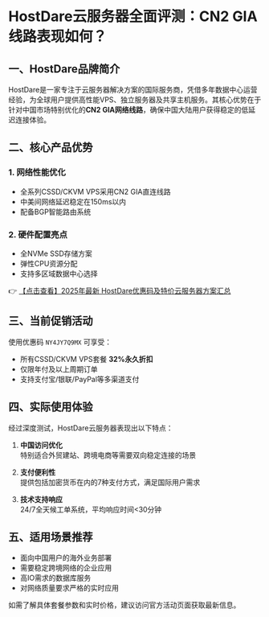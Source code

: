 # HostDare云服务器全面评测：CN2 GIA线路表现如何？

## 一、HostDare品牌简介

HostDare是一家专注于云服务器解决方案的国际服务商，凭借多年数据中心运营经验，为全球用户提供高性能VPS、独立服务器及共享主机服务。其核心优势在于针对中国市场特别优化的**CN2 GIA网络线路**，确保中国大陆用户获得稳定的低延迟连接体验。

## 二、核心产品优势

### 1. 网络性能优化
- 全系列CSSD/CKVM VPS采用CN2 GIA直连线路
- 中美间网络延迟稳定在150ms以内
- 配备BGP智能路由系统

### 2. 硬件配置亮点
- 全NVMe SSD存储方案
- 弹性CPU资源分配
- 支持多区域数据中心选择

👉 [【点击查看】2025年最新 HostDare优惠码及特价云服务器方案汇总](https://bit.ly/hostdare)

## 三、当前促销活动

使用优惠码 `NY4JY7Q9MX` 可享受：
- 所有CSSD/CKVM VPS套餐 **32%永久折扣**
- 仅限年付及以上周期订单
- 支持支付宝/银联/PayPal等多渠道支付

## 四、实际使用体验

经过深度测试，HostDare云服务器表现出以下特点：

1. **中国访问优化**  
   特别适合外贸建站、跨境电商等需要双向稳定连接的场景

2. **支付便利性**  
   提供包括加密货币在内的7种支付方式，满足国际用户需求

3. **技术支持响应**  
   24/7全天候工单系统，平均响应时间<30分钟

## 五、适用场景推荐

- 面向中国用户的海外业务部署
- 需要稳定跨境网络的企业应用
- 高IO需求的数据库服务
- 对网络质量要求严格的实时应用

如需了解具体套餐参数和实时价格，建议访问官方活动页面获取最新信息。